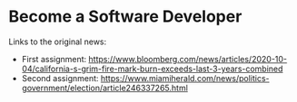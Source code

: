 # Become a Software Developer
Links to the original news:
- First assignment:
https://www.bloomberg.com/news/articles/2020-10-04/california-s-grim-fire-mark-burn-exceeds-last-3-years-combined
- Second assignment:
https://www.miamiherald.com/news/politics-government/election/article246337265.html